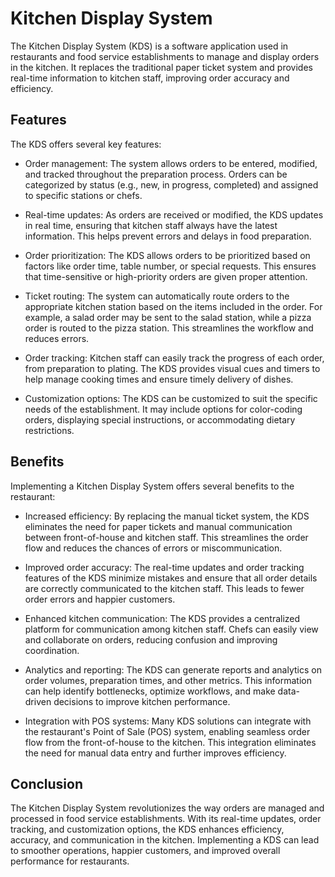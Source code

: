 # Kitchen Display System

The Kitchen Display System (KDS) is a software application used in restaurants and food service establishments to manage and display orders in the kitchen. It replaces the traditional paper ticket system and provides real-time information to kitchen staff, improving order accuracy and efficiency.

## Features

The KDS offers several key features:

- Order management: The system allows orders to be entered, modified, and tracked throughout the preparation process. Orders can be categorized by status (e.g., new, in progress, completed) and assigned to specific stations or chefs.

- Real-time updates: As orders are received or modified, the KDS updates in real time, ensuring that kitchen staff always have the latest information. This helps prevent errors and delays in food preparation.

- Order prioritization: The KDS allows orders to be prioritized based on factors like order time, table number, or special requests. This ensures that time-sensitive or high-priority orders are given proper attention.

- Ticket routing: The system can automatically route orders to the appropriate kitchen station based on the items included in the order. For example, a salad order may be sent to the salad station, while a pizza order is routed to the pizza station. This streamlines the workflow and reduces errors.

- Order tracking: Kitchen staff can easily track the progress of each order, from preparation to plating. The KDS provides visual cues and timers to help manage cooking times and ensure timely delivery of dishes.

- Customization options: The KDS can be customized to suit the specific needs of the establishment. It may include options for color-coding orders, displaying special instructions, or accommodating dietary restrictions.

## Benefits

Implementing a Kitchen Display System offers several benefits to the restaurant:

- Increased efficiency: By replacing the manual ticket system, the KDS eliminates the need for paper tickets and manual communication between front-of-house and kitchen staff. This streamlines the order flow and reduces the chances of errors or miscommunication.

- Improved order accuracy: The real-time updates and order tracking features of the KDS minimize mistakes and ensure that all order details are correctly communicated to the kitchen staff. This leads to fewer order errors and happier customers.

- Enhanced kitchen communication: The KDS provides a centralized platform for communication among kitchen staff. Chefs can easily view and collaborate on orders, reducing confusion and improving coordination.

- Analytics and reporting: The KDS can generate reports and analytics on order volumes, preparation times, and other metrics. This information can help identify bottlenecks, optimize workflows, and make data-driven decisions to improve kitchen performance.

- Integration with POS systems: Many KDS solutions can integrate with the restaurant's Point of Sale (POS) system, enabling seamless order flow from the front-of-house to the kitchen. This integration eliminates the need for manual data entry and further improves efficiency.

## Conclusion

The Kitchen Display System revolutionizes the way orders are managed and processed in food service establishments. With its real-time updates, order tracking, and customization options, the KDS enhances efficiency, accuracy, and communication in the kitchen. Implementing a KDS can lead to smoother operations, happier customers, and improved overall performance for restaurants.
